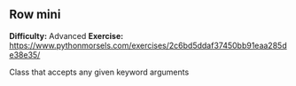 ## Row mini
**Difficulty:** Advanced
**Exercise:** https://www.pythonmorsels.com/exercises/2c6bd5ddaf37450bb91eaa285de38e35/

Class that accepts any given keyword arguments
    
